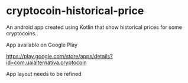 # cryptocoin-historical-price

An android app created using Kotlin that show historical prices for some cryptocoins.

App available on Google Play

https://play.google.com/store/apps/details?id=com.uaialternativa.cryptocoin

App layout needs to be refined
